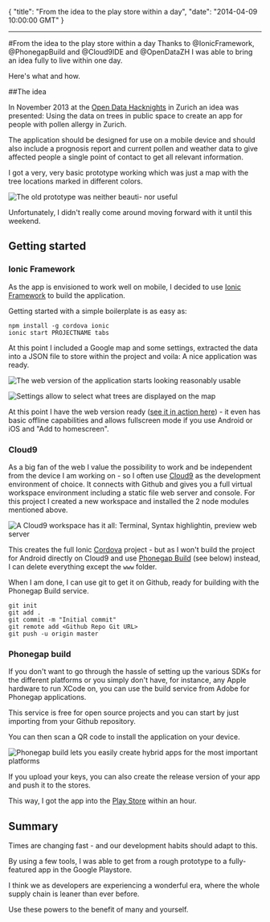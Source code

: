 {
  "title": "From the idea to the play store within a day",
  "date": "2014-04-09 10:00:00 GMT"
}

---

#From the idea to the play store within a day
Thanks to @IonicFramework, @PhonegapBuild and @Cloud9IDE and @OpenDataZH I was able to bring an idea fully to live within one day.

Here's what and how.

##The idea

In November 2013 at the [Open Data Hacknights](http://make.opendata.ch/wiki/event:2013-10) in Zurich an idea was presented: Using the data on trees in public space to create an app for people with pollen allergy in Zurich.

The application should be designed for use on a mobile device and should also include a prognosis report and current pollen and weather data to give affected people a single point of contact to get all relevant information.

I got a very, very basic prototype working which was just a map with the tree locations marked in different colors.

![The old prototype was neither beauti- nor useful](http://blog.tagesanzeiger.ch/datenblog/wp-content/uploads/sites/32/2014/02/Bildschirmfoto-2014-02-16-um-15.39.00.png)

Unfortunately, I didn't really come around moving forward with it until this weekend.

## Getting started

### Ionic Framework
As the app is envisioned to work well on mobile, I decided to use [Ionic Framework](http://ionicframework.com) to build the application.

Getting started with a simple boilerplate is as easy as:

    npm install -g cordova ionic  
    ionic start PROJECTNAME tabs

At this point I included a Google map and some settings, extracted the data into a JSON file to store within the project and voila: A nice application was ready.

![The web version of the application starts looking reasonably usable](https://lh6.googleusercontent.com/-5GMEiYU-07Q/U0JHbxX1vmI/AAAAAAAAKeg/7KqyQzPcphU/w750-h1250-no/Screenshot_2014-04-07-08-32-34.png)

![Settings allow to select what trees are displayed on the map](https://lh3.googleusercontent.com/-ZQTjsL0RJuY/U0JHdPk9oFI/AAAAAAAAKeo/831It2x2v0c/w750-h1250-no/Screenshot_2014-04-07-08-34-59.png)

At this point I have the web version ready ([see it in action here](http://avgp.github.io/kein-stress-mit-pollen)) - it even has basic offline capabilities and allows fullscreen mode if you use Android or iOS and "Add to homescreen".

### Cloud9
As a big fan of the web I value the possibility to work and be independent from the device I am working on - so I often use [Cloud9](https://c9.io) as the development environment of choice.
It connects with Github and gives you a full virtual workspace environment including a static file web server and console.
For this project I created a new workspace and installed the 2 node modules mentioned above.

![A Cloud9 workspace has it all: Terminal, Syntax highlightin, preview web server](http://i.imgur.com/cOw4zaF.png)

This creates the full Ionic [Cordova](http://cordova.io) project - but as I won't build the project for Android directly on Cloud9 and use [Phonegap Build](http://build.phonegap.com) (see below) instead, I can delete everything except the ``www`` folder.

When I am done, I can use git to get it on Github, ready for building with the Phonegap Build service.

    git init  
    git add .  
    git commit -m "Initial commit"  
    git remote add <Github Repo Git URL>  
    git push -u origin master  

### Phonegap build
If you don't want to go through the hassle of setting up the various SDKs for the different platforms or you simply don't have, for instance, any Apple hardware to run XCode on, you can use the build service from Adobe for Phonegap applications.

This service is free for open source projects and you can start by just importing from your Github repository.

You can then scan a QR code to install the application on your device.

![Phonegap build lets you easily create hybrid apps for the most important platforms](http://i.imgur.com/VUGBRo1.png)

If you upload your keys, you can also create the release version of your app and push it to the stores.

This way, I got the app into the [Play Store](https://play.google.com/store/apps/details?id=de.geekonaut.pollenkarte) within an hour.

## Summary
Times are changing fast - and our development habits should adapt to this.

By using a few tools, I was able to get from a rough prototype to a fully-featured app in the Google Playstore.

I think we as developers are experiencing a wonderful era, where the whole supply chain is leaner than ever before.

Use these powers to the benefit of many and yourself.
